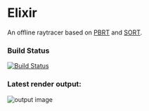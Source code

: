 # Elixir
An offline raytracer based on [PBRT](http://www.pbr-book.org/) and [SORT](https://github.com/JerryCao1985/SORT).

### Build Status
[![Build Status](https://travis-ci.com/Eclmist/Elixir.svg?branch=master)](https://travis-ci.com/Eclmist/Elixir)

### Latest render output:
![output image](https://github.com/Eclmist/Pathtracing-Weekend-Adventures/blob/master/output.png)


